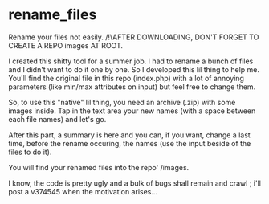 # rename_files
Rename your files not easily.
/!\AFTER DOWNLOADING, DON'T FORGET TO CREATE A REPO images AT ROOT.

I created this shitty tool for a summer job. I had to rename a bunch of files and I didn't want to do it one by one. So I developed this lil thing to help me. You'll find the original file in this repo (index.php) with a lot of annoying parameters (like min/max attributes on input) but feel free to change them.

So, to use this "native" lil thing, you need an archive (.zip) with some images inside.
Tap in the text area your new names (with a space between each file names) and let's go.

After this part, a summary is here and you can, if you want, change a last time, before the rename occuring, the names (use the input beside of the files to do it).

You will find your renamed files into the repo' /images.

I know, the code is pretty ugly and a bulk of bugs shall remain and crawl ; i'll post a v374545 when the motivation arises...

